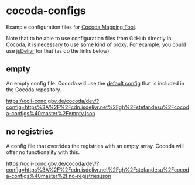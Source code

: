 # cocoda-configs
Example configuration files for [Cocoda Mapping Tool](https://github.com/gbv/cocoda).

Note that to be able to use configuration files from GitHub directly in Cocoda, it is necessary to use some kind of proxy. For example, you could use [jsDelivr](https://www.jsdelivr.com/?docs=gh) for that (as do the links below).

## empty
An empty config file. Cocoda will use the [default config](https://github.com/gbv/cocoda/blob/dev/config/cocoda.default.json) that is included in the Cocoda repository.

https://coli-conc.gbv.de/cocoda/dev/?config=https%3A%2F%2Fcdn.jsdelivr.net%2Fgh%2Fstefandesu%2Fcocoda-configs%40master%2Fempty.json

## no registries
A config file that overrides the registries with an empty array. Cocoda will offer no functionality with this.

https://coli-conc.gbv.de/cocoda/dev/?config=https%3A%2F%2Fcdn.jsdelivr.net%2Fgh%2Fstefandesu%2Fcocoda-configs%40master%2Fno-registries.json
